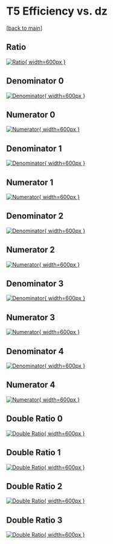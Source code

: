 # T5 Efficiency vs. dz

[[back to main](./)]



## Ratio

[![Ratio](../mtv/var/T5_xtr_321_0_eff_dz.png){ width=600px }](../mtv/var/T5_xtr_321_0_eff_dz.pdf)

## Denominator 0

[![Denominator](../mtv/den/T5_xtr_321_0_eff_dz_den0.png){ width=600px }](../mtv/den/T5_xtr_321_0_eff_dz_den0.pdf)

## Numerator 0

[![Numerator](../mtv/num/T5_xtr_321_0_eff_dz_num0.png){ width=600px }](../mtv/num/T5_xtr_321_0_eff_dz_num0.pdf)

## Denominator 1

[![Denominator](../mtv/den/T5_xtr_321_0_eff_dz_den1.png){ width=600px }](../mtv/den/T5_xtr_321_0_eff_dz_den1.pdf)

## Numerator 1

[![Numerator](../mtv/num/T5_xtr_321_0_eff_dz_num1.png){ width=600px }](../mtv/num/T5_xtr_321_0_eff_dz_num1.pdf)

## Denominator 2

[![Denominator](../mtv/den/T5_xtr_321_0_eff_dz_den2.png){ width=600px }](../mtv/den/T5_xtr_321_0_eff_dz_den2.pdf)

## Numerator 2

[![Numerator](../mtv/num/T5_xtr_321_0_eff_dz_num2.png){ width=600px }](../mtv/num/T5_xtr_321_0_eff_dz_num2.pdf)

## Denominator 3

[![Denominator](../mtv/den/T5_xtr_321_0_eff_dz_den3.png){ width=600px }](../mtv/den/T5_xtr_321_0_eff_dz_den3.pdf)

## Numerator 3

[![Numerator](../mtv/num/T5_xtr_321_0_eff_dz_num3.png){ width=600px }](../mtv/num/T5_xtr_321_0_eff_dz_num3.pdf)

## Denominator 4

[![Denominator](../mtv/den/T5_xtr_321_0_eff_dz_den4.png){ width=600px }](../mtv/den/T5_xtr_321_0_eff_dz_den4.pdf)

## Numerator 4

[![Numerator](../mtv/num/T5_xtr_321_0_eff_dz_num4.png){ width=600px }](../mtv/num/T5_xtr_321_0_eff_dz_num4.pdf)

## Double Ratio 0

[![Double Ratio](../mtv/ratio/T5_xtr_321_0_eff_dz_ratio0.png){ width=600px }](../mtv/ratio/T5_xtr_321_0_eff_dz_ratio0.pdf)

## Double Ratio 1

[![Double Ratio](../mtv/ratio/T5_xtr_321_0_eff_dz_ratio1.png){ width=600px }](../mtv/ratio/T5_xtr_321_0_eff_dz_ratio1.pdf)

## Double Ratio 2

[![Double Ratio](../mtv/ratio/T5_xtr_321_0_eff_dz_ratio2.png){ width=600px }](../mtv/ratio/T5_xtr_321_0_eff_dz_ratio2.pdf)

## Double Ratio 3

[![Double Ratio](../mtv/ratio/T5_xtr_321_0_eff_dz_ratio3.png){ width=600px }](../mtv/ratio/T5_xtr_321_0_eff_dz_ratio3.pdf)

